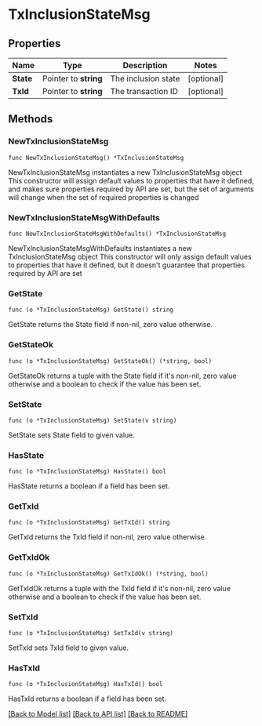 # TxInclusionStateMsg

## Properties

Name | Type | Description | Notes
------------ | ------------- | ------------- | -------------
**State** | Pointer to **string** | The inclusion state | [optional] 
**TxId** | Pointer to **string** | The transaction ID | [optional] 

## Methods

### NewTxInclusionStateMsg

`func NewTxInclusionStateMsg() *TxInclusionStateMsg`

NewTxInclusionStateMsg instantiates a new TxInclusionStateMsg object
This constructor will assign default values to properties that have it defined,
and makes sure properties required by API are set, but the set of arguments
will change when the set of required properties is changed

### NewTxInclusionStateMsgWithDefaults

`func NewTxInclusionStateMsgWithDefaults() *TxInclusionStateMsg`

NewTxInclusionStateMsgWithDefaults instantiates a new TxInclusionStateMsg object
This constructor will only assign default values to properties that have it defined,
but it doesn't guarantee that properties required by API are set

### GetState

`func (o *TxInclusionStateMsg) GetState() string`

GetState returns the State field if non-nil, zero value otherwise.

### GetStateOk

`func (o *TxInclusionStateMsg) GetStateOk() (*string, bool)`

GetStateOk returns a tuple with the State field if it's non-nil, zero value otherwise
and a boolean to check if the value has been set.

### SetState

`func (o *TxInclusionStateMsg) SetState(v string)`

SetState sets State field to given value.

### HasState

`func (o *TxInclusionStateMsg) HasState() bool`

HasState returns a boolean if a field has been set.

### GetTxId

`func (o *TxInclusionStateMsg) GetTxId() string`

GetTxId returns the TxId field if non-nil, zero value otherwise.

### GetTxIdOk

`func (o *TxInclusionStateMsg) GetTxIdOk() (*string, bool)`

GetTxIdOk returns a tuple with the TxId field if it's non-nil, zero value otherwise
and a boolean to check if the value has been set.

### SetTxId

`func (o *TxInclusionStateMsg) SetTxId(v string)`

SetTxId sets TxId field to given value.

### HasTxId

`func (o *TxInclusionStateMsg) HasTxId() bool`

HasTxId returns a boolean if a field has been set.


[[Back to Model list]](../README.md#documentation-for-models) [[Back to API list]](../README.md#documentation-for-api-endpoints) [[Back to README]](../README.md)


